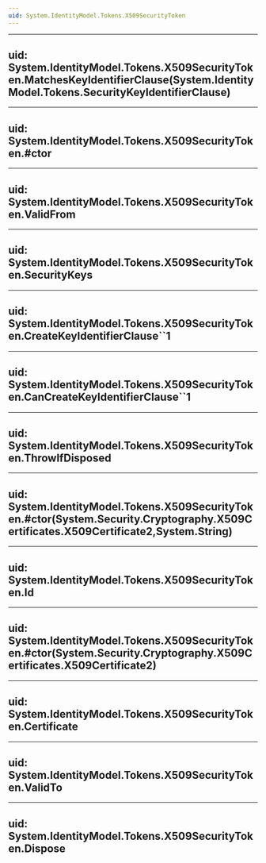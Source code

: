 ```yaml
---
uid: System.IdentityModel.Tokens.X509SecurityToken
---
```


---
uid: System.IdentityModel.Tokens.X509SecurityToken.MatchesKeyIdentifierClause(System.IdentityModel.Tokens.SecurityKeyIdentifierClause)
---

---
uid: System.IdentityModel.Tokens.X509SecurityToken.#ctor
---

---
uid: System.IdentityModel.Tokens.X509SecurityToken.ValidFrom
---

---
uid: System.IdentityModel.Tokens.X509SecurityToken.SecurityKeys
---

---
uid: System.IdentityModel.Tokens.X509SecurityToken.CreateKeyIdentifierClause``1
---

---
uid: System.IdentityModel.Tokens.X509SecurityToken.CanCreateKeyIdentifierClause``1
---

---
uid: System.IdentityModel.Tokens.X509SecurityToken.ThrowIfDisposed
---

---
uid: System.IdentityModel.Tokens.X509SecurityToken.#ctor(System.Security.Cryptography.X509Certificates.X509Certificate2,System.String)
---

---
uid: System.IdentityModel.Tokens.X509SecurityToken.Id
---

---
uid: System.IdentityModel.Tokens.X509SecurityToken.#ctor(System.Security.Cryptography.X509Certificates.X509Certificate2)
---

---
uid: System.IdentityModel.Tokens.X509SecurityToken.Certificate
---

---
uid: System.IdentityModel.Tokens.X509SecurityToken.ValidTo
---

---
uid: System.IdentityModel.Tokens.X509SecurityToken.Dispose
---
